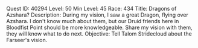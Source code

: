 Quest ID: 40294
Level: 50
Min Level: 45
Race: 434
Title: Dragons of Azshara?
Description: During my vision, I saw a great Dragon, flying over Azshara. I don't know much about them, but our Druid friends here in Bloodfist Point should be more knowledgeable. Share my vision with them, they will know what to do next.
Objective: Tell Talom Stridecloud about the Farseer's vision.
